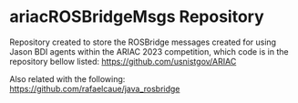 # ariacROSBridgeMsgs Repository

Repository created to store the ROSBridge messages created for using Jason BDI agents within the ARIAC 2023 competition, which code is in the repository bellow listed:
https://github.com/usnistgov/ARIAC

Also related with the following: 
https://github.com/rafaelcaue/java_rosbridge
